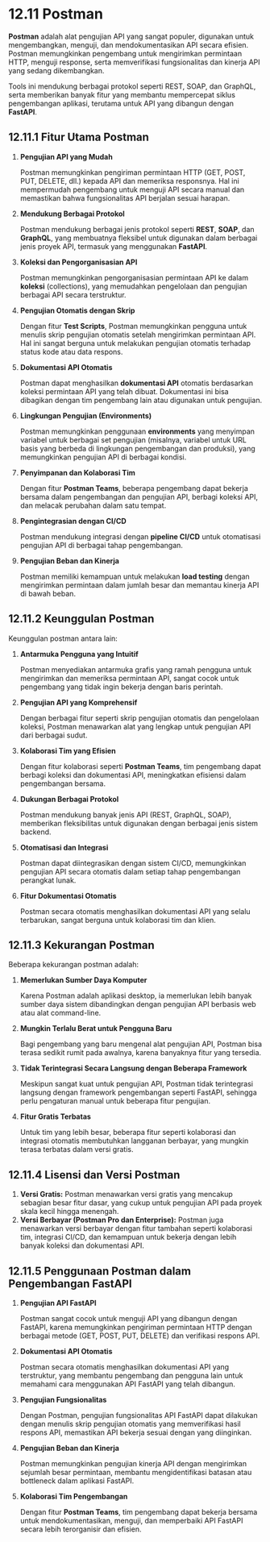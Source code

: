 # 12.11 **Postman**

**Postman** adalah alat pengujian API yang sangat populer, digunakan untuk mengembangkan, menguji, dan mendokumentasikan API secara efisien. Postman memungkinkan pengembang untuk mengirimkan permintaan HTTP, menguji response, serta memverifikasi fungsionalitas dan kinerja API yang sedang dikembangkan. 

Tools ini mendukung berbagai protokol seperti REST, SOAP, dan GraphQL, serta memberikan banyak fitur yang membantu mempercepat siklus pengembangan aplikasi, terutama untuk API yang dibangun dengan **FastAPI**.

## **12.11.1 Fitur Utama Postman**

1. **Pengujian API yang Mudah**
    
    Postman memungkinkan pengiriman permintaan HTTP (GET, POST, PUT, DELETE, dll.) kepada API dan memeriksa responsnya. Hal ini mempermudah pengembang untuk menguji API secara manual dan memastikan bahwa fungsionalitas API berjalan sesuai harapan.
    
2. **Mendukung Berbagai Protokol**
    
    Postman mendukung berbagai jenis protokol seperti **REST**, **SOAP**, dan **GraphQL**, yang membuatnya fleksibel untuk digunakan dalam berbagai jenis proyek API, termasuk yang menggunakan **FastAPI**.
    
3. **Koleksi dan Pengorganisasian API**
    
    Postman memungkinkan pengorganisasian permintaan API ke dalam **koleksi** (collections), yang memudahkan pengelolaan dan pengujian berbagai API secara terstruktur.
    
4. **Pengujian Otomatis dengan Skrip**
    
    Dengan fitur **Test Scripts**, Postman memungkinkan pengguna untuk menulis skrip pengujian otomatis setelah mengirimkan permintaan API. Hal ini sangat berguna untuk melakukan pengujian otomatis terhadap status kode atau data respons.
    
5. **Dokumentasi API Otomatis**
    
    Postman dapat menghasilkan **dokumentasi API** otomatis berdasarkan koleksi permintaan API yang telah dibuat. Dokumentasi ini bisa dibagikan dengan tim pengembang lain atau digunakan untuk pengujian.
    
6. **Lingkungan Pengujian (Environments)**
    
    Postman memungkinkan penggunaan **environments** yang menyimpan variabel untuk berbagai set pengujian (misalnya, variabel untuk URL basis yang berbeda di lingkungan pengembangan dan produksi), yang memungkinkan pengujian API di berbagai kondisi.
    
7. **Penyimpanan dan Kolaborasi Tim**
    
    Dengan fitur **Postman Teams**, beberapa pengembang dapat bekerja bersama dalam pengembangan dan pengujian API, berbagi koleksi API, dan melacak perubahan dalam satu tempat.
    
8. **Pengintegrasian dengan CI/CD**
    
    Postman mendukung integrasi dengan **pipeline CI/CD** untuk otomatisasi pengujian API di berbagai tahap pengembangan.
    
9. **Pengujian Beban dan Kinerja**
    
    Postman memiliki kemampuan untuk melakukan **load testing** dengan mengirimkan permintaan dalam jumlah besar dan memantau kinerja API di bawah beban.

## **12.11.2 Keunggulan Postman**

Keunggulan postman antara lain:

1. **Antarmuka Pengguna yang Intuitif**
    
    Postman menyediakan antarmuka grafis yang ramah pengguna untuk mengirimkan dan memeriksa permintaan API, sangat cocok untuk pengembang yang tidak ingin bekerja dengan baris perintah.
    
2. **Pengujian API yang Komprehensif**
    
    Dengan berbagai fitur seperti skrip pengujian otomatis dan pengelolaan koleksi, Postman menawarkan alat yang lengkap untuk pengujian API dari berbagai sudut.
    
3. **Kolaborasi Tim yang Efisien**
    
    Dengan fitur kolaborasi seperti **Postman Teams**, tim pengembang dapat berbagi koleksi dan dokumentasi API, meningkatkan efisiensi dalam pengembangan bersama.
    
4. **Dukungan Berbagai Protokol**
    
    Postman mendukung banyak jenis API (REST, GraphQL, SOAP), memberikan fleksibilitas untuk digunakan dengan berbagai jenis sistem backend.
    
5. **Otomatisasi dan Integrasi**
    
    Postman dapat diintegrasikan dengan sistem CI/CD, memungkinkan pengujian API secara otomatis dalam setiap tahap pengembangan perangkat lunak.
    
6. **Fitur Dokumentasi Otomatis**
    
    Postman secara otomatis menghasilkan dokumentasi API yang selalu terbarukan, sangat berguna untuk kolaborasi tim dan klien.

## **12.11.3 Kekurangan Postman**

Beberapa kekurangan postman adalah:

1. **Memerlukan Sumber Daya Komputer**
    
    Karena Postman adalah aplikasi desktop, ia memerlukan lebih banyak sumber daya sistem dibandingkan dengan pengujian API berbasis web atau alat command-line.
    
2. **Mungkin Terlalu Berat untuk Pengguna Baru**
    
    Bagi pengembang yang baru mengenal alat pengujian API, Postman bisa terasa sedikit rumit pada awalnya, karena banyaknya fitur yang tersedia.
    
3. **Tidak Terintegrasi Secara Langsung dengan Beberapa Framework**
    
    Meskipun sangat kuat untuk pengujian API, Postman tidak terintegrasi langsung dengan framework pengembangan seperti FastAPI, sehingga perlu pengaturan manual untuk beberapa fitur pengujian.
    
4. **Fitur Gratis Terbatas**
    
    Untuk tim yang lebih besar, beberapa fitur seperti kolaborasi dan integrasi otomatis membutuhkan langganan berbayar, yang mungkin terasa terbatas dalam versi gratis.

## **12.11.4 Lisensi dan Versi Postman**

1. **Versi Gratis:** Postman menawarkan versi gratis yang mencakup sebagian besar fitur dasar, yang cukup untuk pengujian API pada proyek skala kecil hingga menengah.
2. **Versi Berbayar (Postman Pro dan Enterprise):** Postman juga menawarkan versi berbayar dengan fitur tambahan seperti kolaborasi tim, integrasi CI/CD, dan kemampuan untuk bekerja dengan lebih banyak koleksi dan dokumentasi API.

## **12.11.5 Penggunaan Postman dalam Pengembangan FastAPI**

1. **Pengujian API FastAPI**
    
    Postman sangat cocok untuk menguji API yang dibangun dengan FastAPI, karena memungkinkan pengiriman permintaan HTTP dengan berbagai metode (GET, POST, PUT, DELETE) dan verifikasi respons API.
    
2. **Dokumentasi API Otomatis**
    
    Postman secara otomatis menghasilkan dokumentasi API yang terstruktur, yang membantu pengembang dan pengguna lain untuk memahami cara menggunakan API FastAPI yang telah dibangun.
    
3. **Pengujian Fungsionalitas**
    
    Dengan Postman, pengujian fungsionalitas API FastAPI dapat dilakukan dengan menulis skrip pengujian otomatis yang memverifikasi hasil respons API, memastikan API bekerja sesuai dengan yang diinginkan.
    
4. **Pengujian Beban dan Kinerja**
    
    Postman memungkinkan pengujian kinerja API dengan mengirimkan sejumlah besar permintaan, membantu mengidentifikasi batasan atau bottleneck dalam aplikasi FastAPI.
    
5. **Kolaborasi Tim Pengembangan**
    
    Dengan fitur **Postman Teams**, tim pengembang dapat bekerja bersama untuk mendokumentasikan, menguji, dan memperbaiki API FastAPI secara lebih terorganisir dan efisien.